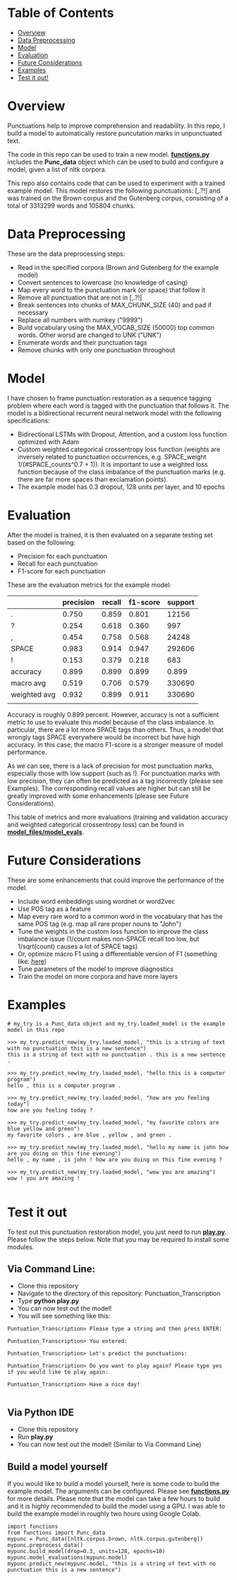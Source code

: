 # Table of Contents  
- [Overview](#Overview) 
- [Data Preprocessing](#Data-Preprocessing)  
- [Model](#Model)  
- [Evaluation](#Evaluation)  
- [Future Considerations](#Future-Considerations)
- [Examples](#Examples)
- [Test it out!](#Test-it-out)
# Overview
Punctuations help to improve comprehension and readability. In this repo, I build a model to automatically restore puncutation marks in unpunctuated text. 

The code in this repo can be used to train a new model. [__functions.py__](https://github.com/vivianngo97/Punctuation_Transcription/blob/master/functions.py) includes the __Punc_data__ object which can be used to build and configure a model, given a list of nltk corpora. 

This repo also contains code that can be used to experiment with a trained example model. This model restores the following punctuations: [,.?!] and was trained on the Brown corpus and the Gutenberg corpus, consisting of a total of 3313299 words and 105804 chunks.

# Data Preprocessing 
These are the data preprocessing steps: 
- Read in the specified corpora (Brown and Gutenberg for the example model)
- Convert sentences to lowercase (no knowledge of casing)
- Map every word to the punctuation mark (or space) that follow it 
- Remove all punctuation that are not in [,.?!]
- Break sentences into chunks of MAX_CHUNK_SIZE (40) and pad if necessary
- Replace all numbers with numkey ("9999")
- Build vocabulary using the MAX_VOCAB_SIZE (50000) top common words. Other worsd are changed to UNK ("UNK")
- Enumerate words and their punctuation tags  
- Remove chunks with only one punctuation throughout 

# Model 
I have chosen to frame punctuation restoration as a sequence tagging problem where each word is tagged with the punctuation that follows it. The model is a bidirectional recurrent neural network model with the following specifications:
- Bidirectional LSTMs with Dropout, Attention, and a custom loss function optimized with Adam 
- Custom weighted categorical crossentropy loss function (weights are inversely related to punctuation occurrences, e.g. SPACE_weight 1/(#SPACE_counts^0.7 + 1)). It is important to use a weighted loss function because of the class imbalance of the punctuation marks (e.g. there are far more spaces than exclamation points).
- The example model has 0.3 dropout, 128 units per layer, and 10 epochs

# Evaluation
After the model is trained, it is then evaluated on a separate testing set based on the following:
- Precision for each punctuation 
- Recall for each punctuation 
- F1-score for each punctuation 

These are the evaluation metrics for the example model: 

|              | precision | recall | f1-score | support     |
| ------------ | --------- | ------ | -------- | ----------- |
| .            | 0.750     | 0.859  | 0.801    | 12156       |
| ?            | 0.254     | 0.618  | 0.360    | 997         |
| ,            | 0.454     | 0.758  | 0.568    | 24248       |
| SPACE        | 0.983     | 0.914  | 0.947    | 292606      |
| !            | 0.153     | 0.379  | 0.218    | 683         |
| accuracy     | 0.899     | 0.899  | 0.899    | 0.899       |
| macro avg    | 0.519     | 0.706  | 0.579    | 330690      |
| weighted avg | 0.932     | 0.899  | 0.911    | 330690      |
|              |

Accuracy is roughly 0.899 percent. However, accuracy is not a sufficient metric to use to evaluate this model because of the class imbalance. In particular, there are a lot more SPACE tags than others. Thus, a model that wrongly tags SPACE everywhere would be incorrect but have high accuracy. In this case, the macro F1-score is a stronger measure of model performance.

As we can see, there is a lack of precision for most punctuation marks, especially those with low support (such as !). For punctuation marks with low precision, they can often be predicted as a tag incorrectly (please see Examples). The corresponding recall values are higher but can still be greatly improved with some enhancements (please see Future Considerations). 

This table of metrics and more evaluations (training and validation accuracy and weighted categorical crossentropy loss) can be found in [__model_files/model_evals__](https://github.com/vivianngo97/Punctuation_Transcription/tree/master/model_files/model_evals).

# Future Considerations
These are some enhancements that could improve the performance of the model.
- Include word embeddings using wordnet or word2vec
- Use POS tag as a feature 
- Map every rare word to a common word in the vocabulary that has the same POS tag (e.g. map all rare proper nouns to "John")
- Tune the weights in the custom loss function to improve the class imbalance issue (1/count makes non-SPACE recall too low, but 1/sqrt(count) causes a lot of SPACE tags)
- Or, optimize macro F1 using a differentiable version of F1 (something like: [here](https://datascience.stackexchange.com/questions/66581/is-it-possible-to-make-f1-score-differentiable-and-use-it-directly-as-a-loss-fun))
- Tune parameters of the model to improve diagnostics 
- Train the model on more corpora and have more layers

# Examples 

<pre><code># my_try is a Punc_data object and my_try.loaded_model is the example model in this repo

>>> my_try.predict_new(my_try.loaded_model, "this is a string of text with no punctuation this is a new sentence")
this is a string of text with no punctuation . this is a new sentence .

>>> my_try.predict_new(my_try.loaded_model, "hello this is a computer program")
hello , this is a computer program .

>>> my_try.predict_new(my_try.loaded_model, "how are you feeling today")
how are you feeling today ?

>>> my_try.predict_new(my_try.loaded_model, "my favorite colors are blue yellow and green")
my favorite colors , are blue , yellow , and green .

>>> my_try.predict_new(my_try.loaded_model, "hello my name is john how are you doing on this fine evening")
hello , my name , is john ! how are you doing on this fine evening ?

>>> my_try.predict_new(my_try.loaded_model, "wow you are amazing")
wow ! you are amazing !

</code></pre>

# Test it out

To test out this punctuation restoration model, you just need to run [__play.py__](https://github.com/vivianngo97/Punctuation_Transcription/blob/master/play.py). Please follow the steps below. Note that you may be required to install some modules. 

## Via Command Line:
- Clone this repository 
- Navigate to the directory of this repository: Punctuation_Transcription
- Type __python play.py__
- You can now test out the model!
- You will see something like this: 

<pre><code>Puntuation_Transcription> Please type a string and then press ENTER: 

Puntuation_Transcription> You entered: 

Puntuation_Transcription> Let's predict the punctuations:

Puntuation_Transcription> Do you want to play again? Please type yes if you would like to play again: 

Puntuation_Transcription> Have a nice day!
 
</code></pre>

## Via Python IDE
- Clone this repository 
- Run __play.py__
- You can now test out the model! (Similar to Via Command Line)

## Build a model yourself

If you would like to build a model yourself, here is some code to build the example model. The arguments can be configured. Please see [__functions.py__](https://github.com/vivianngo97/Punctuation_Transcription/blob/master/functions.py) for more details. Please note that the model can take a few hours to build and it is highly recommended to build the model using a GPU. I was able to build the example model in roughly two hours using Google Colab.

<pre><code>import functions
from functions import Punc_data
mypunc = Punc_data([nltk.corpus.brown, nltk.corpus.gutenberg])
mypunc.preprocess_data()
mypunc.build_model(drop=0.3, units=128, epochs=10)
mypunc.model_evaluations(mypunc.model)
mypunc.predict_new(mypunc.model, "this is a string of text with no punctuation this is a new sentence")
</code></pre>


